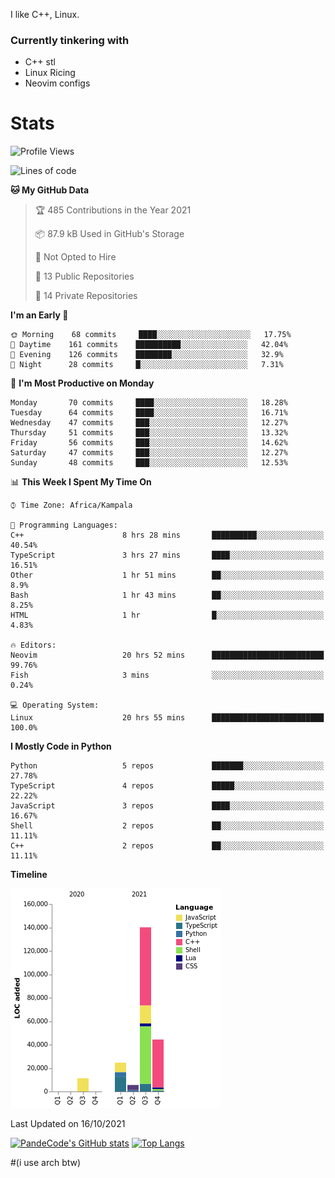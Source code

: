 I like C++, Linux.
### Currently tinkering with
 - C++ stl
 - Linux Ricing
 - Neovim configs

# Stats
<!--START_SECTION:waka-->
![Profile Views](http://img.shields.io/badge/Profile%20Views-0-blue)

![Lines of code](https://img.shields.io/badge/From%20Hello%20World%20I%27ve%20Written-227966%20lines%20of%20code-blue)

**🐱 My GitHub Data** 

> 🏆 485 Contributions in the Year 2021
 > 
> 📦 87.9 kB Used in GitHub's Storage 
 > 
> 🚫 Not Opted to Hire
 > 
> 📜 13 Public Repositories 
 > 
> 🔑 14 Private Repositories  
 > 
**I'm an Early 🐤** 

```text
🌞 Morning    68 commits     ████░░░░░░░░░░░░░░░░░░░░░   17.75% 
🌆 Daytime    161 commits    ██████████░░░░░░░░░░░░░░░   42.04% 
🌃 Evening    126 commits    ████████░░░░░░░░░░░░░░░░░   32.9% 
🌙 Night      28 commits     █░░░░░░░░░░░░░░░░░░░░░░░░   7.31%

```
📅 **I'm Most Productive on Monday** 

```text
Monday       70 commits     ████░░░░░░░░░░░░░░░░░░░░░   18.28% 
Tuesday      64 commits     ████░░░░░░░░░░░░░░░░░░░░░   16.71% 
Wednesday    47 commits     ███░░░░░░░░░░░░░░░░░░░░░░   12.27% 
Thursday     51 commits     ███░░░░░░░░░░░░░░░░░░░░░░   13.32% 
Friday       56 commits     ███░░░░░░░░░░░░░░░░░░░░░░   14.62% 
Saturday     47 commits     ███░░░░░░░░░░░░░░░░░░░░░░   12.27% 
Sunday       48 commits     ███░░░░░░░░░░░░░░░░░░░░░░   12.53%

```


📊 **This Week I Spent My Time On** 

```text
⌚︎ Time Zone: Africa/Kampala

💬 Programming Languages: 
C++                      8 hrs 28 mins       ██████████░░░░░░░░░░░░░░░   40.54% 
TypeScript               3 hrs 27 mins       ████░░░░░░░░░░░░░░░░░░░░░   16.51% 
Other                    1 hr 51 mins        ██░░░░░░░░░░░░░░░░░░░░░░░   8.9% 
Bash                     1 hr 43 mins        ██░░░░░░░░░░░░░░░░░░░░░░░   8.25% 
HTML                     1 hr                █░░░░░░░░░░░░░░░░░░░░░░░░   4.83%

🔥 Editors: 
Neovim                   20 hrs 52 mins      █████████████████████████   99.76% 
Fish                     3 mins              ░░░░░░░░░░░░░░░░░░░░░░░░░   0.24%

💻 Operating System: 
Linux                    20 hrs 55 mins      █████████████████████████   100.0%

```

**I Mostly Code in Python** 

```text
Python                   5 repos             ███████░░░░░░░░░░░░░░░░░░   27.78% 
TypeScript               4 repos             █████░░░░░░░░░░░░░░░░░░░░   22.22% 
JavaScript               3 repos             ████░░░░░░░░░░░░░░░░░░░░░   16.67% 
Shell                    2 repos             ██░░░░░░░░░░░░░░░░░░░░░░░   11.11% 
C++                      2 repos             ██░░░░░░░░░░░░░░░░░░░░░░░   11.11%

```


**Timeline**

![Chart not found](https://raw.githubusercontent.com/PandeCode/PandeCode/main/charts/bar_graph.png) 


 Last Updated on 16/10/2021
<!--END_SECTION:waka-->
[![PandeCode's GitHub stats](https://github-readme-stats.vercel.app/api?username=PandeCode&theme=dracula&hide_border=true&show_icons=true)](https://github.com/anuraghazra/github-readme-stats)
[![Top Langs](https://github-readme-stats.vercel.app/api/top-langs/?username=PandeCode&layout=compact&theme=dracula&hide_border=true)](https://github.com/anuraghazra/github-readme-stats)


#(i use arch btw)
